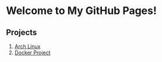 # Welcome to My GitHub Pages!

## Projects

1. [Arch Linux](/ArchLinux)
2. [Docker Project](/DockerProject)
